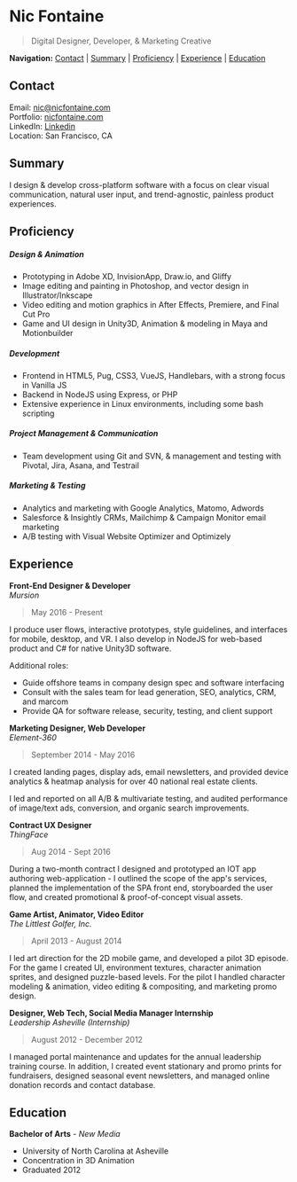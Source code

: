 # Nic Fontaine

> Digital Designer, Developer, & Marketing Creative   

**Navigation:** [Contact](https://github.com/ngpfontaine/resume/blob/master/readme.md#contact)  |  [Summary](https://github.com/ngpfontaine/resume/blob/master/readme.md#summary)  |  [Proficiency](https://github.com/ngpfontaine/resume/blob/master/readme.md#proficiency)  |  [Experience](https://github.com/ngpfontaine/resume/blob/master/readme.md#experience)  |  [Education](https://github.com/ngpfontaine/resume/blob/master/readme.md#education)


## Contact

Email: [nic@nicfontaine.com](mailto:nic@nicfontaine.com)   
Portfolio: [nicfontaine.com](https://nicfontaine.com)   
LinkedIn: [Linkedin](https://www.linkedin.com/in/nic-fontaine-67304062/)   
Location: San Francisco, CA

## Summary

I design & develop cross-platform software with a focus on clear visual communication, natural user input, and trend-agnostic, painless product experiences.   

## Proficiency

##### Design & Animation
- Prototyping in Adobe XD, InvisionApp, Draw.io, and Gliffy
- Image editing and painting in Photoshop, and vector design in Illustrator/Inkscape
- Video editing and motion graphics in After Effects, Premiere, and Final Cut Pro
- Game and UI design in Unity3D, Animation & modeling in Maya and Motionbuilder

##### Development
- Frontend in HTML5, Pug, CSS3, VueJS, Handlebars, with a strong focus in Vanilla JS
- Backend in NodeJS using Express, or PHP
- Extensive experience in Linux environments, including some bash scripting

##### Project Management & Communication
- Team development using Git and SVN, & management and testing with Pivotal, Jira, Asana, and Testrail

##### Marketing & Testing
- Analytics and marketing with Google Analytics, Matomo, Adwords
- Salesforce & Insightly CRMs, Mailchimp & Campaign Monitor email marketing
- A/B testing with Visual Website Optimizer and Optimizely

## Experience

**Front-End Designer & Developer**   
_Mursion_   
> May 2016 - Present   

I produce user flows, interactive prototypes, style guidelines, and interfaces for mobile, desktop, and VR. I also develop in NodeJS for web-based product and C# for native Unity3D software.   

Additional roles:     
- Guide offshore teams in company design spec and software interfacing
- Consult with the sales team for lead generation, SEO, analytics, CRM, and marcom
- Provide QA for software release, security, testing, and client support    


**Marketing Designer, Web Developer**   
_Element-360_   
> September 2014 - May 2016   

I created landing pages, display ads, email newsletters, and provided device analytics & heatmap analysis for over 40 national real estate clients.   

I led and reported on all A/B & multivariate testing, and audited performance of image/text ads, conversion, and organic search improvements.    

**Contract UX Designer**   
_ThingFace_
> Aug 2014 - Sept 2016   

During a two-month contract I designed and prototyped an IOT app authoring web-application - I outlined the scope of the app's services, planned the implementation of the SPA front end, storyboarded the user flow, and created promotional & proof-of-concept visual assets.   

**Game Artist, Animator, Video Editor**   
_The Littlest Golfer, Inc._   
> April 2013 - August 2014   

I led art direction for the 2D mobile game, and developed a pilot 3D episode. For the game I created UI, environment textures, character animation sprites, and designed puzzle-based levels. For the pilot I handled character modeling & animation, video editing & compositing, and marketing promo design.   


**Designer, Web Tech, Social Media Manager Internship**   
_Leadership Asheville (Internship)_   
> August 2012 - December 2012   

I managed portal maintenance and updates for the annual leadership training course. In addition, I created event stationary and promo prints for fundraisers, designed seasonal event newsletters, and managed online donation records and contact database.   

## Education

**Bachelor of Arts** - _New Media_
- University of North Carolina at Asheville
- Concentration in 3D Animation
- Graduated 2012
